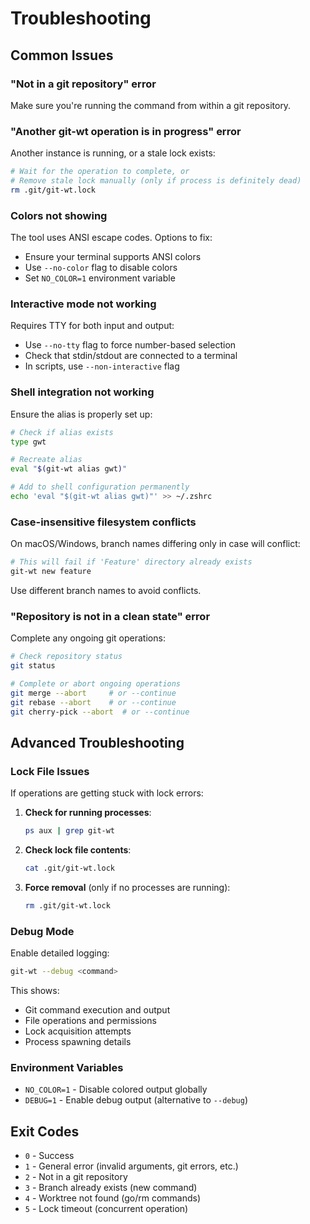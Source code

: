 # Troubleshooting

## Common Issues

### "Not in a git repository" error
Make sure you're running the command from within a git repository.

### "Another git-wt operation is in progress" error
Another instance is running, or a stale lock exists:
```bash
# Wait for the operation to complete, or
# Remove stale lock manually (only if process is definitely dead)
rm .git/git-wt.lock
```

### Colors not showing
The tool uses ANSI escape codes. Options to fix:
- Ensure your terminal supports ANSI colors
- Use `--no-color` flag to disable colors
- Set `NO_COLOR=1` environment variable

### Interactive mode not working
Requires TTY for both input and output:
- Use `--no-tty` flag to force number-based selection
- Check that stdin/stdout are connected to a terminal
- In scripts, use `--non-interactive` flag

### Shell integration not working
Ensure the alias is properly set up:
```bash
# Check if alias exists
type gwt

# Recreate alias
eval "$(git-wt alias gwt)"

# Add to shell configuration permanently
echo 'eval "$(git-wt alias gwt)"' >> ~/.zshrc
```

### Case-insensitive filesystem conflicts
On macOS/Windows, branch names differing only in case will conflict:
```bash
# This will fail if 'Feature' directory already exists
git-wt new feature
```
Use different branch names to avoid conflicts.

### "Repository is not in a clean state" error
Complete any ongoing git operations:
```bash
# Check repository status
git status

# Complete or abort ongoing operations
git merge --abort     # or --continue
git rebase --abort    # or --continue
git cherry-pick --abort  # or --continue
```

## Advanced Troubleshooting

### Lock File Issues
If operations are getting stuck with lock errors:

1. **Check for running processes**:
   ```bash
   ps aux | grep git-wt
   ```

2. **Check lock file contents**:
   ```bash
   cat .git/git-wt.lock
   ```
   
3. **Force removal** (only if no processes are running):
   ```bash
   rm .git/git-wt.lock
   ```

### Debug Mode
Enable detailed logging:
```bash
git-wt --debug <command>
```

This shows:
- Git command execution and output
- File operations and permissions
- Lock acquisition attempts
- Process spawning details

### Environment Variables

- `NO_COLOR=1` - Disable colored output globally
- `DEBUG=1` - Enable debug output (alternative to `--debug`)

## Exit Codes

- `0` - Success
- `1` - General error (invalid arguments, git errors, etc.)
- `2` - Not in a git repository
- `3` - Branch already exists (new command)
- `4` - Worktree not found (go/rm commands)
- `5` - Lock timeout (concurrent operation)